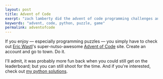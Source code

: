```yaml
---
layout: post
title: Advent of Code
exerpt: "zach lamberty did the advent of code programming challenges and thought they were the bomb-diddly-omski"
keywords: "advent, code, python, puzzle, game"
permalink: adventofcode
---
```


If you enjoy &mdash; especially programming puzzles &mdash; you simply have to check out [Eric Wastl](http://was.tl/)'s super-nutso-awesome [Advent of Code](http://adventofcode.com/) site. Create an account and go to town. Do it.

I'll admit, it was probably more fun back when you could still get on the leaderboard; but you can still shoot for the time. And if you're interested, check out [my python solutions](https://github.com/RZachLamberty/adventofcode).
